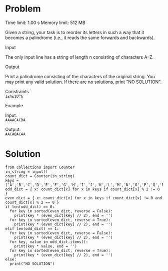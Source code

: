 # Problem

Time limit: 1.00 s Memory limit: 512 MB

Given a string, your task is to reorder its letters in such a way that it becomes a palindrome (i.e., it reads the same forwards and backwards).

Input

The only input line has a string of length n consisting of characters A–Z.

Output

Print a palindrome consisting of the characters of the original string. You may print any valid solution. If there are no solutions, print "NO SOLUTION".

Constraints<br>
`1≤n≤10^6`

Example

Input:<br>
`AAAACACBA`

Output:<br>
`AACABACAA`

# Solution
```
from collections import Counter
in_string = input()
count_dict = Counter(in_string)
keys = ['A','B','C','D','E','F','G','H','I','J','K','L','M','N','O','P','Q','R','S','T','U','V','W','X','Y','Z']
odd_dict = { x: count_dict[x] for x in keys if count_dict[x] % 2 != 0 }
even_dict = { x: count_dict[x] for x in keys if count_dict[x] != 0 and count_dict[x] % 2 == 0 }
if len(odd_dict) == 0:
  for key in sorted(even_dict, reverse = False):
    print(key * (even_dict[key] // 2), end = '')
  for key in sorted(even_dict, reverse = True):
    print(key * (even_dict[key] // 2), end = '')
elif len(odd_dict) == 1:
  for key in sorted(even_dict, reverse = False):
    print(key * (even_dict[key] // 2), end = '')
  for key, value in odd_dict.items():
    print(key * value, end = '')
  for key in sorted(even_dict, reverse = True):
    print(key * (even_dict[key] // 2), end = '')
else:
  print("NO SOLUTION")
```
